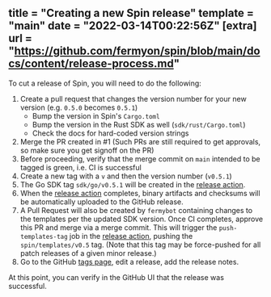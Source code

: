 title = "Creating a new Spin release"
template = "main"
date = "2022-03-14T00:22:56Z"
[extra]
url = "https://github.com/fermyon/spin/blob/main/docs/content/release-process.md"
---

To cut a release of Spin, you will need to do the following:

1. Create a pull request that changes the version number for your new version
   (e.g. `0.5.0` becomes `0.5.1`)
   - Bump the version in Spin's `Cargo.toml`
   - Bump the version in the Rust SDK as well (`sdk/rust/Cargo.toml`)
   - Check the docs for hard-coded version strings
1. Merge the PR created in #1 (Such PRs are still required to get approvals, so
   make sure you get signoff on the PR)
1. Before proceeding, verify that the merge commit on `main` intended to be
   tagged is green, i.e. CI is successful
1. Create a new tag with a `v` and then the version number (`v0.5.1`)
1. The Go SDK tag `sdk/go/v0.5.1` will be created in the [release action].
1. When the [release action] completes, binary artifacts and checksums will be
   automatically uploaded to the GitHub release.
1. A Pull Request will also be created by `fermybot` containing changes to the
   templates per the updated SDK version. Once CI completes, approve this PR and
   merge via a merge commit. This will trigger the `push-templates-tag` job in
   the [release action], pushing the `spin/templates/v0.5` tag. (Note
   that this tag may be force-pushed for all patch releases of a given minor release.)
1. Go to the GitHub [tags page](https://github.com/fermyon/spin/releases),
   edit a release, add the release notes.

At this point, you can verify in the GitHub UI that the release was successful.

[release action]: https://github.com/fermyon/spin/actions/workflows/release.yml